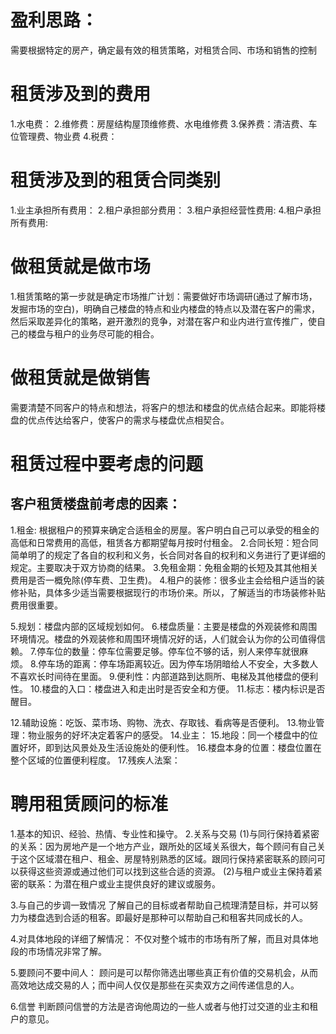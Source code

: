 # 盈利思路：
需要根据特定的房产，确定最有效的租赁策略，对租赁合同、市场和销售的控制

# 租赁涉及到的费用
1.水电费：
2.维修费：房屋结构屋顶维修费、水电维修费
3.保养费：清洁费、车位管理费、物业费
4.税费：

# 租赁涉及到的租赁合同类别
1.业主承担所有费用：
2.租户承担部分费用：
3.租户承担经营性费用:
4.租户承担所有费用:

# 做租赁就是做市场
1.租赁策略的第一步就是确定市场推广计划：需要做好市场调研(通过了解市场，发掘市场的空白)，明确自己楼盘的特点和业内楼盘的特点以及潜在客户的需求，然后采取差异化的策略，避开激烈的竞争，对潜在客户和业内进行宣传推广，使自己的楼盘与租户的业务尽可能的相合。

# 做租赁就是做销售
需要清楚不同客户的特点和想法，将客户的想法和楼盘的优点结合起来。即能将楼盘的优点传达给客户，使客户的需求与楼盘优点相契合。

# 租赁过程中要考虑的问题
## 客户租赁楼盘前考虑的因素：
1.租金: 根据租户的预算来确定合适租金的房屋。客户明白自己可以承受的租金的高低和日常费用的高低，租赁各方都期望每月按时付租金。
2.合同长短：短合同简单明了的规定了各自的权利和义务，长合同对各自的权利和义务进行了更详细的规定。主要取决于双方协商的结果。
3.免租金期：免租金期的长短及其其他相关费用是否一概免除(停车费、卫生费)。
4.租户的装修：很多业主会给租户适当的装修补贴，具体多少适当需要根据现行的市场价来。所以，了解适当的市场装修补贴费用很重要。

5.规划：楼盘内部的区域规划如何。
6.楼盘质量：主要是楼盘的外观装修和周围环境情况。楼盘的外观装修和周围环境情况好的话，人们就会认为你的公司值得信赖。
7.停车位的数量：停车位需要足够。停车位不够的话，别人来停车就很麻烦。
8.停车场的距离：停车场距离较近。因为停车场阴暗给人不安全，大多数人不喜欢长时间待在里面。
9.便利性：内部道路到达厕所、电梯及其他楼盘的便利性。
10.楼盘的入口：楼盘进入和走出时是否安全和方便。
11.标志：楼内标识是否醒目。

12.辅助设施：吃饭、菜市场、购物、洗衣、存取钱、看病等是否便利。
13.物业管理：物业服务的好坏决定着客户的感受。
14.业主：
15.地段：同一个楼盘中的位置好坏，即到达风景处及生活设施处的便利性。
16.楼盘本身的位置：楼盘位置在整个区域的位置便利程度。
17.残疾人法案：

# 聘用租赁顾问的标准
1.基本的知识、经验、热情、专业性和操守。
2.关系与交易
  (1)与同行保持着紧密的关系：因为房地产是一个地方产业，跟所处的区域关系很大，每个顾问有自己关于这个区域潜在租户、租金、房屋特别熟悉的区域。跟同行保持紧密联系的顾问可以获得这些资源或通过他们可以找到这些合适的资源。
  (2)与租户或业主保持着紧密的联系：为潜在租户或业主提供良好的建议或服务。

3.与自己的步调一致情况
  了解自己的目标或者帮助自己梳理清楚目标，并可以努力为楼盘选到合适的租客。即最好是那种可以帮助自己和租客共同成长的人。

4.对具体地段的详细了解情况：
  不仅对整个城市的市场有所了解，而且对具体地段的市场情况非常了解。

5.要顾问不要中间人：
  顾问是可以帮你筛选出哪些真正有价值的交易机会，从而高效地达成交易的人；而中间人仅仅是那些在买卖双方之间传递信息的人。

6.信誉
  判断顾问信誉的方法是咨询他周边的一些人或者与他打过交道的业主和租户的意见。
